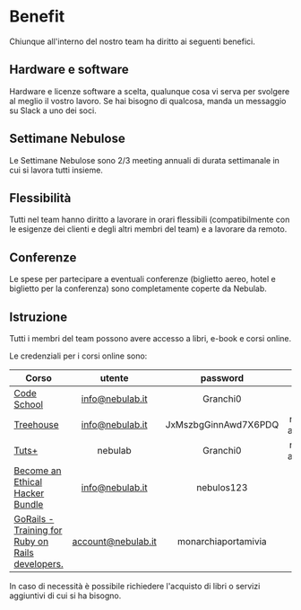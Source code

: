 # Benefit

Chiunque all'interno del nostro team ha diritto ai seguenti benefici.

## Hardware e software

Hardware e licenze software a scelta, qualunque cosa vi serva per svolgere al meglio il vostro 
lavoro. Se hai bisogno di qualcosa, manda un messaggio su Slack a uno dei soci.

## Settimane Nebulose

Le Settimane Nebulose sono 2/3 meeting annuali di durata settimanale in cui si lavora tutti insieme.
  
## Flessibilità

Tutti nel team hanno diritto a lavorare in orari flessibili (compatibilmente con le esigenze dei
clienti e degli altri membri del team) e a lavorare da remoto.

## Conferenze

Le spese per partecipare a eventuali conferenze (biglietto aereo, hotel e biglietto per la
conferenza) sono completamente coperte da Nebulab. 

## Istruzione

Tutti i membri del team possono avere accesso a libri, e-book e corsi online.

Le credenziali per i corsi online sono:

<table>
  <thead>
    <tr>
      <th>Corso</th>
      <th style="text-align:center">utente</th>
      <th style="text-align:center">password</th>
      <th style="text-align:center">stato</th>
    </tr>
  </thead>
  <tbody>
    <tr>
      <td><a href="https://www.codeschool.com">Code School</a></td>
      <td style="text-align:center"><a href="mailto:info@nebulab.it">info@nebulab.it</a></td>
      <td style="text-align:center">Granchi0</td>
      <td style="text-align:center">attivo</td>
    </tr>
    <tr>
      <td><a href="http://teamtreehouse.com">Treehouse</a></td>
      <td style="text-align:center"><a href="mailto:info@nebulab.it">info@nebulab.it</a></td>
      <td style="text-align:center">JxMszbgGinnAwd7X6PDQ</td>
      <td style="text-align:center">richiedere attivazione</td>
    </tr>
    <tr>
      <td><a href="http://tutsplus.com">Tuts+</a></td>
      <td style="text-align:center">nebulab</td>
      <td style="text-align:center">Granchi0</td>
      <td style="text-align:center">richiedere attivazione</td>
    </tr>
    <tr>
      <td><a href="https://stackskills.com">Become an Ethical Hacker Bundle</a></td>
      <td style="text-align:center"><a href="mailto:info@nebulab.it">info@nebulab.it</a></td>
      <td style="text-align:center">nebulos123</td>
      <td style="text-align:center">attivo</td>
    </tr>
    <tr>
      <td><a href="https://gorails.com">GoRails - Training for Ruby on Rails developers.</a></td>
      <td style="text-align:center"><a href="mailto:info@nebulab.it">account@nebulab.it</a></td>
      <td style="text-align:center">monarchiaportamivia</td>
      <td style="text-align:center">attivo</td>
    </tr>
  </tbody>
</table>

In caso di necessità è possibile richiedere l'acquisto di libri o servizi aggiuntivi di cui si ha 
bisogno.
